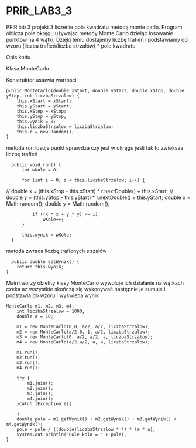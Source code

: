 # PRiR_LAB3_3
PRiR lab 3 projekt 3 liczenie pola kwadratu metodą monte carlo.
Program oblicza pole okręgu używając metody Monte Carlo dzieląc losowanie punktów na 4 wątki, Dzięki temu dostajemy liczbę trafień i podstawiamy do wzoru 
(liczba trafień/liczba strzałów) * pole kwadratu

Opis kodu

Klasa MonteCarlo

Konstruktor ustawia wartości

    public MonteCarlo(double xStart, double yStart, double xStop, double yStop, int liczbaStrzalow) {
        this.xStart = xStart;
        this.yStart = yStart;
        this.xStop = xStop;
        this.yStop = yStop;
        this.wynik = 0;
        this.liczbaStrzalow = liczbaStrzalow;
        this.r = new Random();
    }

metoda run losuje punkt sprawdza czy jest w okręgu jeśli tak to zwiększa liczbę trafień

      public void run() {
          int wKole = 0;

          for (int i = 0; i < this.liczbaStrzalow; i++) {
  //            double x = (this.xStop - this.xStart) * r.nextDouble() + this.xStart;
  //            double y = (this.yStop - this.yStart) * r.nextDouble() + this.yStart;
              double x = Math.random();
              double y = Math.random();

              if ((x * x + y * y) <= 1)
                  wKole++;
          }

          this.wynik = wKole;
      }
      
 metoda zwraca liczbę trafionych strzałów
  
      public double getWynik() {
        return this.wynik;
    }
   
   
Main tworzy obiekty klasy MonteCarlo wywołuje ich działanie na wątkach czeka aż wszystkie skończą się wykonywać następnie je sumuje i podstawia do wzoru i wyświetla wynik

    MonteCarlo m1, m2, m3, m4;
        int liczbaStrzalow = 1000;
        double a = 10;

        m1 = new MonteCarlo(0,0, a/2, a/2, liczbaStrzalow);
        m2 = new MonteCarlo(a/2,0, 1, a/2, liczbaStrzalow);
        m3 = new MonteCarlo(0, a/2, a/2, a, liczbaStrzalow);
        m4 = new MonteCarlo(a/2,a/2, a, a, liczbaStrzalow);

        m1.run();
        m2.run();
        m3.run();
        m4.run();

        try {
            m1.join();
            m2.join();
            m3.join();
            m4.join();
        }catch (Exception e){

        }
        double pole = m1.getWynik() + m2.getWynik() + m3.getWynik() + m4.getWynik();
        pole = pole / ((double)liczbaStrzalow * 4) * (a * a);
        System.out.println("Pole kola = " + pole);
    }
